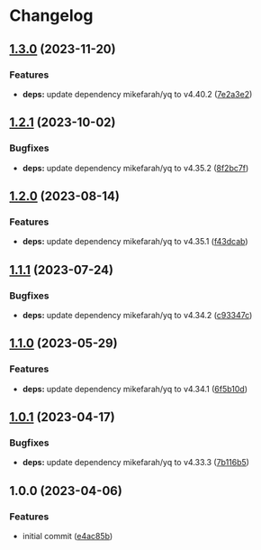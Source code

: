 # Changelog

## [1.3.0](https://github.com/rolehippie/yq/compare/v1.2.1...v1.3.0) (2023-11-20)


### Features

* **deps:** update dependency mikefarah/yq to v4.40.2 ([7e2a3e2](https://github.com/rolehippie/yq/commit/7e2a3e28b611f40da91707aa7f9bad86caa8e441))

## [1.2.1](https://github.com/rolehippie/yq/compare/v1.2.0...v1.2.1) (2023-10-02)


### Bugfixes

* **deps:** update dependency mikefarah/yq to v4.35.2 ([8f2bc7f](https://github.com/rolehippie/yq/commit/8f2bc7fb322b2eed1ca83a567751f2a95abd58e9))

## [1.2.0](https://github.com/rolehippie/yq/compare/v1.1.1...v1.2.0) (2023-08-14)


### Features

* **deps:** update dependency mikefarah/yq to v4.35.1 ([f43dcab](https://github.com/rolehippie/yq/commit/f43dcabcdf5985a7006f562ea98952234279cce0))

## [1.1.1](https://github.com/rolehippie/yq/compare/v1.1.0...v1.1.1) (2023-07-24)


### Bugfixes

* **deps:** update dependency mikefarah/yq to v4.34.2 ([c93347c](https://github.com/rolehippie/yq/commit/c93347c9f7df7e0b9e059eba763806b431a9fda1))

## [1.1.0](https://github.com/rolehippie/yq/compare/v1.0.1...v1.1.0) (2023-05-29)


### Features

* **deps:** update dependency mikefarah/yq to v4.34.1 ([6f5b10d](https://github.com/rolehippie/yq/commit/6f5b10d1d0ce5f77d9182d7f3daede29c0e5d121))

## [1.0.1](https://github.com/rolehippie/yq/compare/v1.0.0...v1.0.1) (2023-04-17)


### Bugfixes

* **deps:** update dependency mikefarah/yq to v4.33.3 ([7b116b5](https://github.com/rolehippie/yq/commit/7b116b5ec2ace679e86f92e3e25747edddfa1954))

## 1.0.0 (2023-04-06)


### Features

* initial commit ([e4ac85b](https://github.com/rolehippie/yq/commit/e4ac85bbff45cb759acabbe10bdf37e6f2644549))

